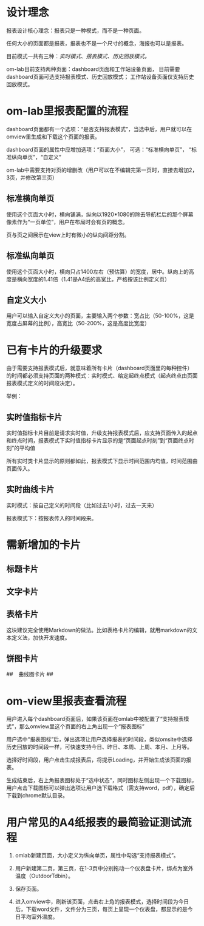 # 设计理念 #
报表设计核心理念：报表只是一种模式，而不是一种页面。

任何大小的页面都是报表，报表也不是一个尺寸的概念，海报也可以是报表。

目前模式一共有三种：*实时模式、报表模式、历史回放模式。*

om-lab目前支持两种页面：dashboard页面和工作站设备页面，
目前需要dashboard页面可选支持报表模式、历史回放模式；
工作站设备页面仅支持历史回放模式。

# om-lab里报表配置的流程 #

dashboard页面都有一个选项：“是否支持报表模式”，当选中后，用户就可以在omview里生成和下载这个页面的报表。

dashboard页面的属性中应增加选项：“页面大小”， 可选：“标准横向单页”， “标准纵向单页”，“自定义”

om-lab中需要支持对页的增删改（用户可以在不编辑完第一页时，直接去增加2，3页，并修改第三页）


## 标准横向单页 ##
  使用这个页面大小时，横向铺满，纵向以1920*1080的除去导航栏后的那个屏幕像素作为“一页单位”，用户在布局时会有页的概念。

  页与页之间展示在view上时有微小的纵向间距分割。

## 标准纵向单页 ##
  使用这个页面大小时，横向只占1400左右（预估算）的宽度，居中。纵向上的高度是横向宽度的1.41倍（1.41是A4纸的高宽比，严格按该比例定义页）

## 自定义大小 ##
  用户可以输入自定义大小的页面，主要输入两个参数：宽占比（50-100%，这是宽度占屏幕的比例），高宽比（50-200%，这是高度比宽度）

# 已有卡片的升级要求 #
  由于需要支持报表模式后，就意味着所有卡片（dashboard页面里的每种控件）的时间都必须支持页面的两种模式：实时模式、给定起终点模式（起点终点由页面报表模式定义的时间段决定）。

  举例：
  
##  实时值指标卡片 ##
  实时值指标卡片目前是请求实时值，升级支持报表模式后，应支持页面传入的起点和终点时间，报表模式下实时值指标卡片显示的是“页面起点时刻”到“页面终点时刻”的平均值
  
  所有实时类卡片显示的原则都如此，报表模式下显示时间范围内均值，时间范围由页面传入。

## 实时曲线卡片 ##
  实时模式：按自己定义的时间段（比如过去1小时，过去一天来）
  
  报表模式下：按报表传入的时间段来。

# 需新增加的卡片 #


 ## 标题卡片 ##
 
 ## 文字卡片 ##

 ## 表格卡片 ##
 
  这块建议完全使用Markdown的做法。比如表格卡片的编辑，就用markdown的文本定义法，加快开发速度。

 ## 饼图卡片 ##

 ##　曲线图卡片 ##



# om-view里报表查看流程 #
用户进入每个dashboard页面后，如果该页面在omlab中被配置了“支持报表模式”，那么omview里这个页面的右上角出现一个“报表图标”

用户选中“报表图标”后，弹出选项让用户选择报表的时间段，类似omsite中选择历史回放的时间段一样，可快速支持今日、昨日、本周、上周、本月、上月等。

选择好时间段，用户点击生成报表后，将提示Loading，并开始生成该页面的报表。

生成结束后，右上角报表图标处于“选中状态”，同时图标左侧出现一个下载图标，用户点击下载图标可以弹出选项让用户选下载格式（需支持word，pdf），确定后下载到chrome默认目录。




# 用户常见的A4纸报表的最简验证测试流程 #

 1. omlab新建页面，大小定义为纵向单页，属性中勾选“支持报表模式”。
 
 2. 用户新建第二页，第三页，在1-3页中分别拖动一个仪表盘卡片，绑点为室外温度（OutdoorTdbin）。

 3. 保存页面。

 4. 进入omview中，刷新该页面，点击右上角的报表模式，选择时间段为今日后，下载word文件，文件分为三页，每页上呈现一个仪表盘，都显示的是今日平均室外温度。